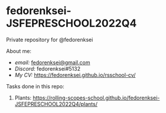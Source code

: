 # fedorenksei-JSFEPRESCHOOL2022Q4
Private repository for @fedorenksei

About me:
- _email:_ fedorenksei@gmail.com
- _Discord:_ fedorenksei#5132
- _My CV:_ https://fedorenksei.github.io/rsschool-cv/

Tasks done in this repo:
1. Plants: https://rolling-scopes-school.github.io/fedorenksei-JSFEPRESCHOOL2022Q4/plants/


